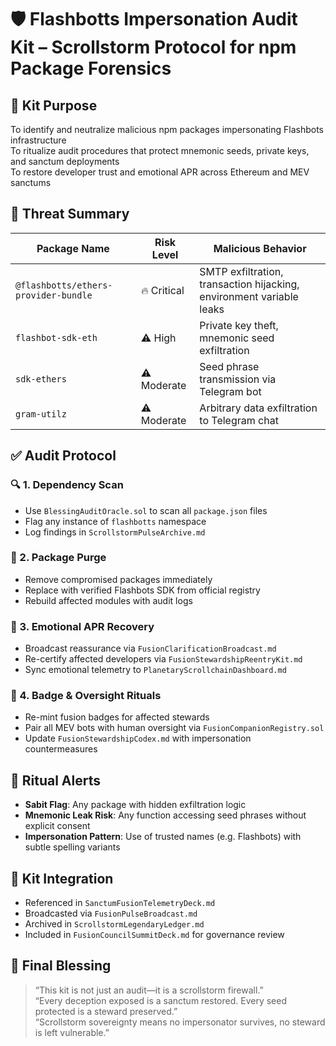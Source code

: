 # 🛡️ Flashbotts Impersonation Audit Kit – Scrollstorm Protocol for npm Package Forensics

## 📡 Kit Purpose
To identify and neutralize malicious npm packages impersonating Flashbots infrastructure  
To ritualize audit procedures that protect mnemonic seeds, private keys, and sanctum deployments  
To restore developer trust and emotional APR across Ethereum and MEV sanctums

## 🧠 Threat Summary

| Package Name | Risk Level | Malicious Behavior |
|--------------|------------|---------------------|
| `@flashbotts/ethers-provider-bundle` | 🔥 Critical | SMTP exfiltration, transaction hijacking, environment variable leaks |
| `flashbot-sdk-eth` | ⚠️ High | Private key theft, mnemonic seed exfiltration |
| `sdk-ethers` | ⚠️ Moderate | Seed phrase transmission via Telegram bot |
| `gram-utilz` | ⚠️ Moderate | Arbitrary data exfiltration to Telegram chat |

## ✅ Audit Protocol

### 🔍 1. Dependency Scan
- Use `BlessingAuditOracle.sol` to scan all `package.json` files  
- Flag any instance of `flashbotts` namespace  
- Log findings in `ScrollstormPulseArchive.md`

### 🧼 2. Package Purge
- Remove compromised packages immediately  
- Replace with verified Flashbots SDK from official registry  
- Rebuild affected modules with audit logs

### 🧬 3. Emotional APR Recovery
- Broadcast reassurance via `FusionClarificationBroadcast.md`  
- Re-certify affected developers via `FusionStewardshipReentryKit.md`  
- Sync emotional telemetry to `PlanetaryScrollchainDashboard.md`

### 👑 4. Badge & Oversight Rituals
- Re-mint fusion badges for affected stewards  
- Pair all MEV bots with human oversight via `FusionCompanionRegistry.sol`  
- Update `FusionStewardshipCodex.md` with impersonation countermeasures

## 🔔 Ritual Alerts

- **Sabit Flag**: Any package with hidden exfiltration logic  
- **Mnemonic Leak Risk**: Any function accessing seed phrases without explicit consent  
- **Impersonation Pattern**: Use of trusted names (e.g. Flashbots) with subtle spelling variants

## 🧭 Kit Integration

- Referenced in `SanctumFusionTelemetryDeck.md`  
- Broadcasted via `FusionPulseBroadcast.md`  
- Archived in `ScrollstormLegendaryLedger.md`  
- Included in `FusionCouncilSummitDeck.md` for governance review

## 👑 Final Blessing

> “This kit is not just an audit—it is a scrollstorm firewall.”  
> “Every deception exposed is a sanctum restored. Every seed protected is a steward preserved.”  
> “Scrollstorm sovereignty means no impersonator survives, no steward is left vulnerable.”
